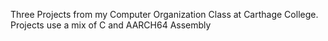 Three Projects from my Computer Organization Class at Carthage College.  Projects use a mix of C and AARCH64 Assembly
